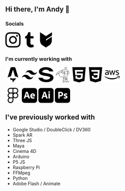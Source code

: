 ## Hi there, I'm Andy 👋

<!--
Here are some ideas to get you started:

- 🔭 I’m currently working on ...
- 🌱 I’m currently learning ...
- 👯 I’m looking to collaborate on ...
- 🤔 I’m looking for help with ...
- 💬 Ask me about ...
- 📫 How to reach me: ...
- 😄 Pronouns: ...
- ⚡ Fun fact: ...
-->

### Socials

<a href="https://www.instagram.com/madebyandy.co/" title="Instagram"><img src="icons/instagram.svg" width="48" height="48" /></a>
<a href="https://blog.madebyandy.co/" title="Visual Inspiration"><img src="icons/tumblr.svg" width="48" height="48" /></a>
<a href="https://goods.madebyandy.co/" title="Store"><img src="icons/bigcartel.svg" width="48" height="48" /></a>


### I'm currently working with

<a href="https://astro.build/" title="Astro JS"><img src="icons/astro.svg" width="48" height="48" /></a>
<a href="https://tailwindcss.com/" title="Tailwind CSS"><img src="icons/tailwindcss.svg" width="48" height="48" /></a>
<a href="https://www.sanity.io/" title="Sanity"><img src="icons/sanity.svg" width="48" height="48" /></a>
<a href="https://greensock.com/gsap/" title="GSAP"><img src="icons/greensock.svg" width="48" height="48" /></a>
<a href="" title="HTML5"><img src="icons/html5.svg" width="48" height="48" /></a>
<a href="" title="CSS3"><img src="icons/css3.svg" width="48" height="48" /></a>
<a href="https://aws.amazon.com/" title="AWS"><img src="icons/amazonaws.svg" width="48" height="48" /></a>

<a href="https://www.figma.com/" title="Figma"><img src="icons/figma.svg" width="48" height="48" /></a>
<a href="https://www.adobe.com/au/products/aftereffects.html" title="After Effects"><img src="icons/adobeaftereffects.svg" width="48" height="48" /></a>
<a href="https://www.adobe.com/au/products/illustrator.html" title="Illustrator"><img src="icons/adobeillustrator.svg" width="48" height="48" /></a>
<a href="https://www.adobe.com/au/products/photoshop.html" title="Photoshop"><img src="icons/adobephotoshop.svg" width="48" height="48" /></a>



## I've previously worked with
- Google Studio / DoubleClick / DV360
- Spark AR
- Three JS
- Maya
- Cinema 4D
- Arduino
- P5 JS
- Raspberry Pi
- FFMpeg
- Python
- Adobe Flash / Animate
